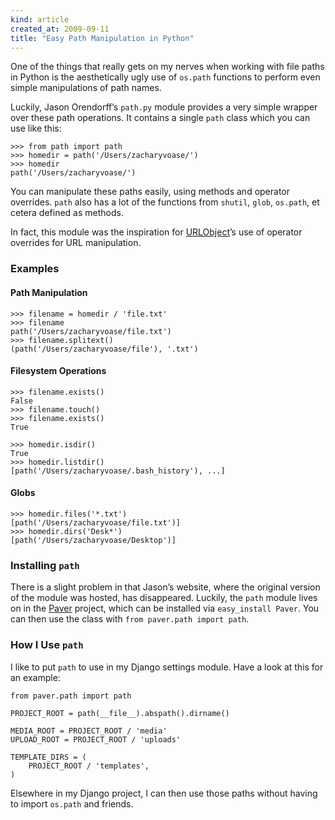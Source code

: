 ```yaml
--- 
kind: article
created_at: 2009-09-11
title: "Easy Path Manipulation in Python"
---
```


One of the things that really gets on my nerves when working with file paths in
Python is the aesthetically ugly use of `os.path` functions to perform even
simple manipulations of path names.

Luckily, Jason Orendorff’s `path.py` module provides a very simple wrapper over
these path operations. It contains a single `path` class which you can use like
this:

    >>> from path import path
    >>> homedir = path('/Users/zacharyvoase/')
    >>> homedir
    path('/Users/zacharyvoase/')

You can manipulate these paths easily, using methods and operator overrides.
`path` also has a lot of the functions from `shutil`, `glob`, `os.path`, et
cetera defined as methods.

In fact, this module was the inspiration for
[URLObject](http://bitbucket.org/zacharyvoase/urlobject/)’s use of operator
overrides for URL manipulation.

### Examples

#### Path Manipulation

    >>> filename = homedir / 'file.txt'
    >>> filename
    path('/Users/zacharyvoase/file.txt')
    >>> filename.splitext()
    (path('/Users/zacharyvoase/file'), '.txt')


#### Filesystem Operations

    >>> filename.exists()
    False
    >>> filename.touch()
    >>> filename.exists()
    True
    
    >>> homedir.isdir()
    True
    >>> homedir.listdir()
    [path('/Users/zacharyvoase/.bash_history'), ...]

  

#### Globs

    >>> homedir.files('*.txt')
    [path('/Users/zacharyvoase/file.txt')]
    >>> homedir.dirs('Desk*')
    [path('/Users/zacharyvoase/Desktop')]

### Installing `path`

There is a slight problem in that Jason’s website, where the original version of
the module was hosted, has disappeared. Luckily, the `path` module lives on in
the [Paver](http://www.blueskyonmars.com/projects/paver/) project, which can be
installed via `easy_install Paver`. You can then use the class with `from
paver.path import path`.

### How I Use `path`

I like to put `path` to use in my Django settings module. Have a look at this
for an example:

    from paver.path import path
    
    PROJECT_ROOT = path(__file__).abspath().dirname()
    
    MEDIA_ROOT = PROJECT_ROOT / 'media'
    UPLOAD_ROOT = PROJECT_ROOT / 'uploads'
    
    TEMPLATE_DIRS = (
        PROJECT_ROOT / 'templates',
    )

Elsewhere in my Django project, I can then use those paths without having to
import `os.path` and friends.
